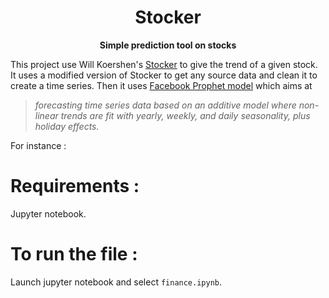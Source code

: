 <h1 align="center">Stocker</h1> 
<div align="center">
  <strong>Simple prediction tool on stocks</strong>
</div>


This project use Will Koershen's [Stocker](https://github.com/WillKoehrsen/Data-Analysis/tree/master/stocker) to give the trend of a given stock. It uses a modified version of Stocker to get any source data and clean it to create a time series. Then it uses [Facebook Prophet model](https://facebook.github.io/prophet/) which aims at 

> *forecasting time series data based on an additive model where non-linear trends are fit with yearly, weekly, and daily seasonality, plus holiday effects.*

For instance :

# Requirements :

Jupyter notebook.

# To run the file :

Launch jupyter notebook and select `finance.ipynb`.

